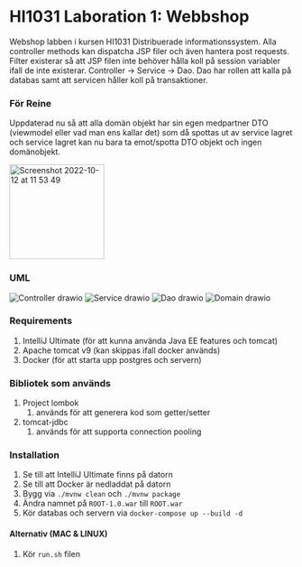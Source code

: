 # HI1031 Laboration 1: Webbshop
Webshop labben i kursen HI1031 Distribuerade informationssystem. Alla controller methods kan dispatcha JSP filer och även hantera post requests. Filter existerar så att JSP filen inte behöver hålla koll på session variabler ifall de inte existerar. Controller -> Service -> Dao. Dao har rollen att kalla på databas samt att servicen håller koll på transaktioner.

### För Reine
Uppdaterad nu så att alla domän objekt har sin egen medpartner DTO (viewmodel eller vad man ens kallar det) som då spottas ut av service lagret och service lagret kan nu bara ta emot/spotta DTO objekt och ingen domänobjekt.

<img width="168" alt="Screenshot 2022-10-12 at 11 53 49" src="https://user-images.githubusercontent.com/26680151/195311885-3833ecb2-507c-4a05-9456-d74173bf5d4a.png">


### UML
![Controller drawio](https://user-images.githubusercontent.com/26680151/194854434-abcc0d01-5bb7-4b59-82ea-09e3f20e32b7.png)
![Service drawio](https://user-images.githubusercontent.com/26680151/194854456-ce85e578-5857-440b-9848-61162bbad7a1.png)
![Dao drawio](https://user-images.githubusercontent.com/26680151/194854472-a807cd34-eca4-4982-aa4b-74c5e6326c88.png)
![Domain drawio](https://user-images.githubusercontent.com/26680151/194854483-f80d5c4b-8273-4e52-827e-2b0a7fa4bbdc.png)

### Requirements

1. IntelliJ Ultimate (för att kunna använda Java EE features och tomcat)
2. Apache tomcat v9 (kan skippas ifall docker används)
3. Docker (för att starta upp postgres och servern)

### Bibliotek som används

1. Project lombok
    1. används för att generera kod som getter/setter
2. tomcat-jdbc
    1. används för att supporta connection pooling

### Installation

1. Se till att IntelliJ Ultimate finns på datorn
2. Se till att Docker är nedladdat på datorn
3. Bygg via `./mvnw clean` och `./mvnw package`
4. Ändra namnet på `ROOT-1.0.war` till `ROOT.war`
5. Kör databas och servern via `docker-compose up --build -d`

#### Alternativ (MAC & LINUX)

1. Kör `run.sh` filen
